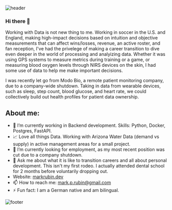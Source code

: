 ![header](https://capsule-render.vercel.app/api?type=waving&color=auto&height=250&section=header&text=Mark%20Rubin&fontSize=90)

### Hi there 👋

Working with Data is not new thing to me. Working in soccer in the U.S. and England, making high-impact decisions based on intuition and objective measurements that can affect wins/losses, revenue, an active roster, and fan reception, I've had the privelege of making a career transition to dive even deeper in the world of processing and analyizing data. Whether it was using GPS systems to measure metrics during training or a game, or measuring blood oxygen levels through NIRS devices on the skin, I had some use of data to help me make important decisions.

I was recently let go from Modo Bio, a remote patient monitoring company, due to a company-wide shutdown. Taking in data from wearable devices, such as sleep, step count, blood glucose, and heart rate, we could collectively build out health profiles for patient data ownership. 

## About me:
- 🌱 I’m currently working in Backend development. Skills: Python, Docker, Postgres, FastAPI.
- 📈 Love all things Data. Working with Arizona Water Data (demand vs supply) in active management areas for a small project.
- 🤔 I’m currently looking for employment, as my most recent position was cut due to a company shutdown.
- 💬 Ask me about what it is like to transition careers and all about personal development. This isn't my first rodeo. I actually attended dental school for 2 months before voluntarily dropping out.
- Website: [markrubin.dev](https://www.markrubin.dev)
- 📫 How to reach me: [mark.p.rubin@gmail.com](mark.p.rubin@gmail.com)
- ⚡ Fun fact: I am a German native and am bilingual.


![footer](https://capsule-render.vercel.app/api?type=waving&color=auto&height=150&section=footer&text=Thank%20You%20For%20Visiting&fontSize=50)
